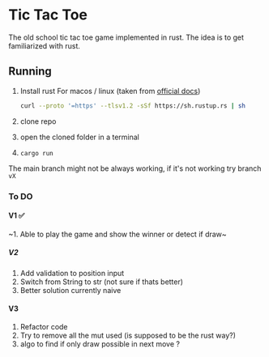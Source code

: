 # Tic Tac Toe 

The old school tic tac toe game implemented in rust. The idea is to get familiarized with rust.

## Running

1. Install rust
    For macos / linux (taken from [official docs](https://www.rust-lang.org/tools/install))

    ```bash
    curl --proto '=https' --tlsv1.2 -sSf https://sh.rustup.rs | sh
    ```
2. clone repo
3. open the cloned folder in a terminal
4. `cargo run`

The main branch might not be always working, if it's not working try branch `vX`

### To DO

#### V1 :white_check_mark:
~1. Able to play the game and show the winner or detect if draw~
##### V2
1. Add validation to position input
2. Switch from String to str (not sure if thats better)
3. Better solution currently naive

#### V3
1. Refactor code
2. Try to remove all the mut used (is supposed to be the rust way?)
3. algo to find if only draw possible in next move ?


